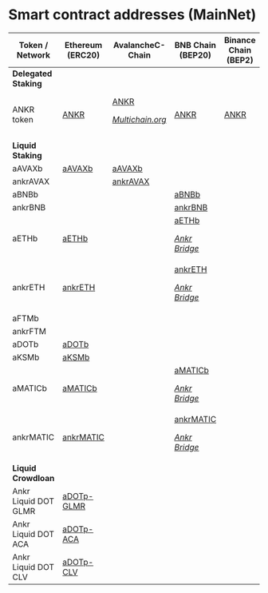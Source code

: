 # Smart contract addresses (MainNet)

| Token / Network  | Ethereum (ERC20) |AvalancheC-Chain | BNB Chain (BEP20) | Binance Chain (BEP2) | Polygon  | Fantom  |
| --------------------------- | -------------------------------------------------------------------------------------------- | ---------------------------------------------------------------------------------------------------------------------------------------------------------------------------------------------- | ----------------------------------------------------------------------------------------------------------------------------------- | --------------------------------------------------- | ------------------------------------------------------------------------------------------------------------------------------------------------------------------------------------------------------------- | -------------------------------------------------------------------------------------------------------------------------------------------------------------------------------------------- |
| **Delegated Staking**       |                                                                                              |                                                                                                                                                                                                |                                                                                                                                     |                                                     |                                                                                                                                                                                                               |                                                                                                                                                                                              |
| ANKR token                  | [ANKR](https://etherscan.io/token/0x8290333cef9e6d528dd5618fb97a76f268f3edd4#balances)       | [ANKR](https://snowtrace.io/token/0x20cf1b6e9d856321ed4686877cf4538f2c84b4de#balances)<br/><p><em></em><a href="https://multichain.org"><em>Multichain.org</em></a><em></em></p> | [ANKR](https://bscscan.com/token/0xf307910a4c7bbc79691fd374889b36d8531b08e3#balances)                                                             | [ANKR](https://explorer.binance.org/asset/Ankr-E97) | [ANKR](https://polygonscan.com/token/0x101a023270368c0d50bffb62780f4afd4ea79c35#balances)<br/><p><em></em><a href="https://wallet.polygon.technology"><em>Polygon Bridge</em></a><em></em></p>                | [ANKR](https://ftmscan.com/token/0x0615dbba33fe61a31c7ed131bda6655ed76748b1#balances)<br/><p><em></em><a href="https://multichain.org"><em>Multichain.org</em></a><em></em></p>              |
| **Liquid Staking**          |                                                                                              |                                                                                                                                                                                                |                                                                                                                                     |                                                     |                                                                                                                                                                                                               |                                                                                                                                                                                              |
| aAVAXb                      | [aAVAXb](https://etherscan.io/token/0x30176cecb6dbf0869d59493142925a0287b12216#balances)     | [aAVAXb](https://snowtrace.io/token/0x6C6f910A79639dcC94b4feEF59Ff507c2E843929#balances)                                                                                                       |                                                                                                                                     |                                                     |                                                                                                                                                                                                               |                                                                                                                                                                                              |
| ankrAVAX                    |                                                                                              | [ankrAVAX](https://snowtrace.io/address/0xc3344870d52688874b06d844e0c36cc39fc727f6#balances)                                                                                                   |                                                                                                                                     |                                                     |                                                                                                                                                                                                               |                                                                                                                                                                                              |
| aBNBb                       |                                                                                              |                                                                                                                                                                                                | [aBNBb](https://bscscan.com/token/0xBb1Aa6e59E5163D8722a122cd66EBA614b59df0d#balances)                                              |                                                     |                                                                                                                                                                                                               |                                                                                                                                                                                              |
| ankrBNB                     |                                                                                              |                                                                                                                                                                                                | [ankrBNB](https://bscscan.com/address/0xfe39985D7eFF914c50A06bA0cFfcCA8361e00C0e)                                                   |                                                     |                                                                                                                                                                                                               |                                                                                                                                                                                              |
| aETHb                       | [aETHb](https://etherscan.io/token/0xd01ef7c0a5d8c432fc2d1a85c66cf2327362e5c6#balances)      |                                                                                                                                                                                                | [aETHb](https://bscscan.com/token/0x1075bea848451a13fd6f696b5d0fda52743e6439)<br/><p><em><a href="https://www.ankr.com/docs/staking/bridge/overview">Ankr Bridge</a></em></p>             |                                                                                                                                                                                                               |                                                                                                                                                                                              |                                                                                                                                                                                              |
| ankrETH                     | [ankrETH](https://etherscan.io/token/0xE95A203B1a91a908F9B9CE46459d101078c2c3cb#balances)    |                                                                                                                                                                                                | [ankrETH](https://bscscan.com/token/0xe05a08226c49b636acf99c40da8dc6af83ce5bb3)<br/><p><em><a href="https://www.ankr.com/docs/staking/bridge/overview">Ankr Bridge</a></em></p>           |                                                                                                                                                                                                               |                                                                                                                                                                                              |                                                                                                                                                                                              |
| aFTMb                       |                                                                                              |                                                                                                                                                                                                |                                                                                                                                     |                                                     |                                                                                                                                                                                                               | [aFTMb](https://ftmscan.com/token/0xb42bf10ab9df82f9a47b86dd76eee4ba848d0fa2#balances)                                                                                                       |
| ankrFTM                     |                                                                                              |                                                                                                                                                                                                |                                                                                                                                     |                                                     |                                                                                                                                                                                                               | [ankrFTM](https://ftmscan.com/token/0xCfC785741Dc0e98ad4c9F6394Bb9d43Cd1eF5179#balances)                                                                                                     |
| aDOTb                       | [aDOTb](https://etherscan.io/token/0x5cc56c266143f29a5054b9ae07f3ac3513a7965e#balances)      |                                                                                                                                                                                                |                                                                                                                                     |                                                     |                                                                                                                                                                                                               |                                                                                                                                                                                              |
| aKSMb                       | [aKSMb](https://etherscan.io/token/0x84da8e731172827fcb233b911678e2a82e27baf2#balances)      |                                                                                                                                                                                                |                                                                                                                                     |                                                     |                                                                                                                                                                                                               |                                                                                                                                                                                              |
| aMATICb                     | [aMATICb](https://etherscan.io/token/0x99534ef705df1fff4e4bd7bbaaf9b0dff038ebfe#balances)    |                                                                                                                                                                                                | [aMATICb](https://bscscan.com/token/0x7465b49f83bfd74e8df8574d43bfff34edbc1758)<br/><p><em><a href="https://www.ankr.com/docs/staking/bridge/overview">Ankr Bridge</a></em></p>           |                                                                                                                                                                                                               | [aMATICb](https://polygonscan.com/token/0x03a97594aa5ece130e2e956fc0ced2fea8ed8989) <p><em><a href="https://www.ankr.com/docs/staking/bridge/bridge-introduction">Ankr Bridge</a></em></p>   |                                                                                                                                                                                              |
| ankrMATIC                   | [ankrMATIC](https://etherscan.io/token/0x26dcfbfa8bc267b250432c01c982eaf81cc5480c)           |                                                                                                                                                                                                | [ankrMATIC](https://bscscan.com/token/0x738d96caf7096659db4c1afbf1e1bdfd281f388c)<br/><p><em><a href="https://www.ankr.com/docs/staking/bridge/overview">Ankr Bridge</a></em></p>         |                                                                                                                                                                                                               | [ankMATIC](https://polygonscan.com/token/0x0e9b89007eee9c958c0eda24ef70723c2c93dd58)<br/><p><em><a href="https://www.ankr.com/docs/staking/bridge/overview">Ankr Bridge</a></em></p>         |                                                                                                                                                                                              |
| **Liquid Crowdloan**        |                                                                                              |                                                                                                                                                                                                |                                                                                                                                     |                                                     |                                                                                                                                                                                                               |                                                                                                                                                                                              |
| Ankr Liquid DOT GLMR        | [aDOTp-GLMR](https://etherscan.io/token/0xc6164272365951bd824a24502d26556526044eac#balances) |                                                                                                                                                                                                |                                                                                                                                     |                                                     |                                                                                                                                                                                                               |                                                                                                                                                                                              |
| Ankr Liquid DOT ACA         | [aDOTp-ACA](https://etherscan.io/address/0x3ef6b6f4b67b8ed7564962abd7be09fbaee462d2)         |                                                                                                                                                                                                |                                                                                                                                     |                                                     |                                                                                                                                                                                                               |                                                                                                                                                                                              |
| Ankr Liquid DOT CLV         | [aDOTp-CLV](https://etherscan.io/address/0x7622e8510cf29e804be4987fffbca06968226498)         |                                                                                                                                                                                                |                                                                                                                                     |                                                     |                                                                                                                                                                                                               |                                                                                                                                                                                              |